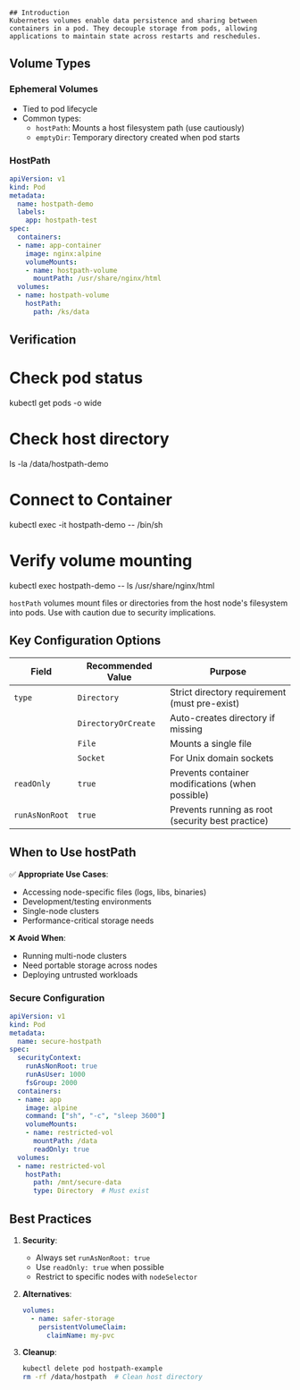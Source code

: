 ```
## Introduction
Kubernetes volumes enable data persistence and sharing between containers in a pod. They decouple storage from pods, allowing applications to maintain state across restarts and reschedules.
```
## Volume Types

### Ephemeral Volumes
- Tied to pod lifecycle
- Common types:
  - `hostPath`: Mounts a host filesystem path (use cautiously)
  - `emptyDir`: Temporary directory created when pod starts
 

### HostPath
```yaml
apiVersion: v1
kind: Pod
metadata:
  name: hostpath-demo
  labels:
    app: hostpath-test
spec:
  containers:
  - name: app-container
    image: nginx:alpine
    volumeMounts:
    - name: hostpath-volume
      mountPath: /usr/share/nginx/html
  volumes:
  - name: hostpath-volume
    hostPath:
      path: /ks/data
```

## Verification 

# Check pod status
kubectl get pods -o wide

# Check host directory
ls -la /data/hostpath-demo

# Connect to Container
kubectl exec -it hostpath-demo -- /bin/sh

# Verify volume mounting
kubectl exec hostpath-demo -- ls /usr/share/nginx/html


`hostPath` volumes mount files or directories from the host node's filesystem into pods. Use with caution due to security implications.

## Key Configuration Options

| Field            | Recommended Value       | Purpose                                                                 |
|------------------|-------------------------|-------------------------------------------------------------------------|
| `type`           | `Directory`             | Strict directory requirement (must pre-exist)                           |
|                  | `DirectoryOrCreate`     | Auto-creates directory if missing                                      |
|                  | `File`                  | Mounts a single file                                                   |
|                  | `Socket`                | For Unix domain sockets                                                |
| `readOnly`       | `true`                  | Prevents container modifications (when possible)                       |
| `runAsNonRoot`   | `true`                  | Prevents running as root (security best practice)                      |

## When to Use hostPath

✅ **Appropriate Use Cases**:
- Accessing node-specific files (logs, libs, binaries)
- Development/testing environments
- Single-node clusters
- Performance-critical storage needs

❌ **Avoid When**:
- Running multi-node clusters
- Need portable storage across nodes
- Deploying untrusted workloads

### Secure Configuration
```yaml
apiVersion: v1
kind: Pod
metadata:
  name: secure-hostpath
spec:
  securityContext:
    runAsNonRoot: true
    runAsUser: 1000
    fsGroup: 2000
  containers:
  - name: app
    image: alpine
    command: ["sh", "-c", "sleep 3600"]
    volumeMounts:
    - name: restricted-vol
      mountPath: /data
      readOnly: true
  volumes:
  - name: restricted-vol
    hostPath:
      path: /mnt/secure-data
      type: Directory  # Must exist
```

## Best Practices

1. **Security**:
   - Always set `runAsNonRoot: true`
   - Use `readOnly: true` when possible
   - Restrict to specific nodes with `nodeSelector`

2. **Alternatives**:
   ```yaml
   volumes:
     - name: safer-storage
       persistentVolumeClaim:
         claimName: my-pvc
   ```

3. **Cleanup**:
   ```bash
   kubectl delete pod hostpath-example
   rm -rf /data/hostpath  # Clean host directory
   ```
